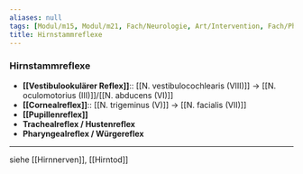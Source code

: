 ```yaml
---
aliases: null
tags: [Modul/m15, Modul/m21, Fach/Neurologie, Art/Intervention, Fach/Physiologie]
title: Hirnstammreflexe
---
```

### Hirnstammreflexe
- **[[Vestibulookulärer Reflex]]**:: [[N. vestibulocochlearis (VIII)]] → [[N. oculomotorius (III)]]/[[N. abducens (VI)]]
- **[[Cornealreflex]]**:: [[N. trigeminus (V)]] → [[N. facialis (VII)]]
- **[[Pupillenreflex]]**
- **Trachealreflex / Hustenreflex**
- **Pharyngealreflex / Würgereflex**
---
siehe [[Hirnnerven]], [[Hirntod]]